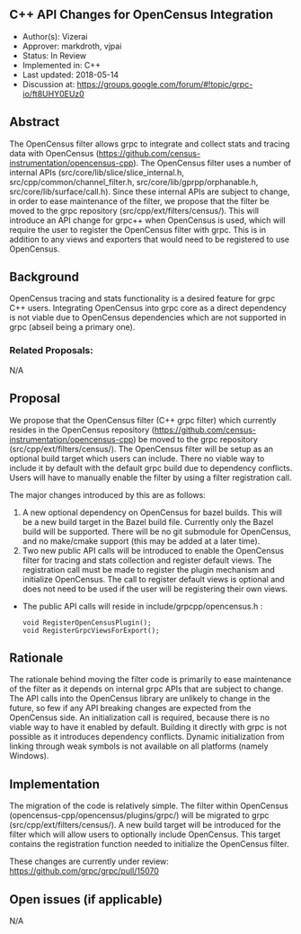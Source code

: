 C++ API Changes for OpenCensus Integration
----
* Author(s): Vizerai
* Approver: markdroth, vjpai
* Status: In Review
* Implemented in: C++
* Last updated: 2018-05-14
* Discussion at: https://groups.google.com/forum/#!topic/grpc-io/ft8UHY0EUz0

## Abstract

The OpenCensus filter allows grpc to integrate and collect stats and tracing data with OpenCensus (https://github.com/census-instrumentation/opencensus-cpp). The OpenCensus filter uses a number of internal APIs (src/core/lib/slice/slice_internal.h, src/cpp/common/channel_filter.h, src/core/lib/gprpp/orphanable.h, src/core/lib/surface/call.h). Since these internal APIs are subject to change, in order to ease maintenance of the filter, we propose that the filter be moved to the grpc repository (src/cpp/ext/filters/census/). This will introduce an API change for grpc++ when OpenCensus is used, which will require the user to register the OpenCensus filter with grpc.  This is in addition to any views and exporters that would need to be registered to use OpenCensus.

## Background

OpenCensus tracing and stats functionality is a desired feature for grpc C++ users. Integrating OpenCensus into grpc core as a direct dependency is not viable due to OpenCensus dependencies which are not supported in grpc (abseil being a primary one).

### Related Proposals:
N/A

## Proposal

We propose that the OpenCensus filter (C++ grpc filter) which currently resides in the OpenCensus repository (https://github.com/census-instrumentation/opencensus-cpp) be moved to the grpc repository (src/cpp/ext/filters/census/). The OpenCensus filter will be setup as an optional build target which users can include.  There no viable way to include it by default with the default grpc build due to dependency conflicts. Users will have to manually enable the filter by using a filter registration call.

The major changes introduced by this are as follows:
  1) A new optional dependency on OpenCensus for bazel builds. This will be a new build target in the Bazel build file. Currently only the Bazel build will be supported.  There will be no git submodule for OpenCensus, and no make/cmake support (this may be added at a later time).
  2) Two new public API calls will be introduced to enable the OpenCensus filter for tracing and stats collection and register default views. The registration call must be made to register the plugin mechanism and initialize OpenCensus. The call to register default views is optional and does not need to be used if the user will be registering their own views.

  * The public API calls will reside in include/grpcpp/opencensus.h :

        void RegisterOpenCensusPlugin();
        void RegisterGrpcViewsForExport();

## Rationale

The rationale behind moving the filter code is primarily to ease maintenance of the filter as it depends on internal grpc APIs that are subject to change.  The API calls into the OpenCensus library are unlikely to change in the future, so few if any API breaking changes are expected from the OpenCensus side. An initialization call is required, because there is no viable way to have it enabled by default. Building it directly with grpc is not possible as it introduces dependency conflicts. Dynamic initialization from linking through weak symbols is not available on all platforms (namely Windows).

## Implementation

The migration of the code is relatively simple.  The filter within OpenCensus (opencensus-cpp/opencensus/plugins/grpc/) will be migrated to grpc (src/cpp/ext/filters/census/). A new build target will be introduced for the filter which will allow users to optionally include OpenCensus. This target contains the registration function needed to initialize the OpenCensus filter.

These changes are currently under review: https://github.com/grpc/grpc/pull/15070

## Open issues (if applicable)
N/A
